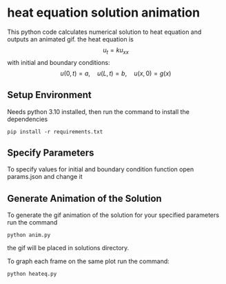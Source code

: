# heat equation solution animation
This python code calculates numerical solution to heat equation and outputs an animated gif. the heat equation is
$$u_{t}=ku_{xx}$$
with initial and boundary conditions:
$$u(0,t)=a,\quad u(L,t)=b,\quad u(x,0)=g(x)$$
## Setup Environment
Needs python 3.10 installed, then run the command to install the dependencies
```
pip install -r requirements.txt
```

## Specify Parameters
To specify values for initial and boundary condition function open params.json and change it

## Generate Animation of the Solution
To generate the gif animation of the solution for your specified parameters run the command
```
python anim.py
```
the gif will be placed in solutions directory.

To graph each frame on the same plot run the command:
```
python heateq.py
```